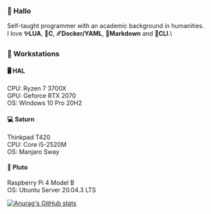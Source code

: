 ### 🐸 Hallo

Self-taught programmer with an academic background in humanities.\
I love **✨LUA**, **💫C**, **☄️Docker/YAML**, **🌠Markdown** and **🔮CLI**.\

### 🍈 Workstations

#### 🖥️ HAL

CPU: Ryzen 7 3700X\
GPU: Geforce RTX 2070\
OS: Windows 10 Pro 20H2

#### 💻 Saturn

Thinkpad T420\
CPU: Core i5-2520M\
OS: Manjaro Sway

#### 🐁 Pluto

Raspberry Pi 4 Model B\
OS: Ubuntu Server 20.04.3 LTS

[![Anurag's GitHub stats](https://github-readme-stats.vercel.app/api?username=ebears&hide=stars,prs&count_private=true&show_icons=true&theme=material-palenight)](https://github.com/anuraghazra/github-readme-stats)
